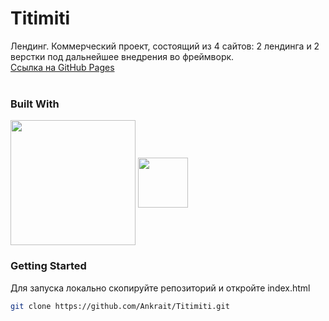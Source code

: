 # Titimiti
Лендинг.
Коммерческий проект, состоящий из 4 сайтов: 2 лендинга и 2 верстки под дальнейшее внедрения во фреймворк.
<br />
[Ссылка на GitHub Pages](https://ankrait.github.io/Titimiti/)
<br />
<br />

### Built With
<img align="center" src="https://github.com/Ankrait/MyProject/assets/104920129/b5dbb29b-830d-4269-a052-6d8212f8c97d" height="200px"></img>
<img align="center" src="https://github.com/Ankrait/SweetDream/assets/104920129/3011b2de-f5ed-43c1-9759-b277bb130c97" height="80px" />

### Getting Started
Для запуска локально скопируйте репозиторий и откройте index.html
 ```sh
 git clone https://github.com/Ankrait/Titimiti.git
 ```
